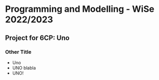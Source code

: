 # Programming and Modelling - WiSe 2022/2023

## Project for 6CP: Uno

### Other Title
- Uno
- UNO blabla
- UNO!